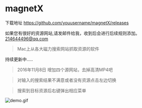 # magnetX


下载地址  https://github.com/youusername/magnetX/releases

如果您有很好的资源网站,请发邮件给我，收到后会进行后续规则添加。 214644496@qq.com

> Mac上从各大磁力搜索网站抓取资源的软件

持续更新中.....

> 2016年11月8日  增加四个源网站，去掉高清MP4吧



> 对输入的搜索结果不满意或者没有资源点击左边切换

> 搜索到目标资源后右键弹出相应菜单



![demo.gif](https://github.com/youusername/magnetX/blob/master/image.gif)
